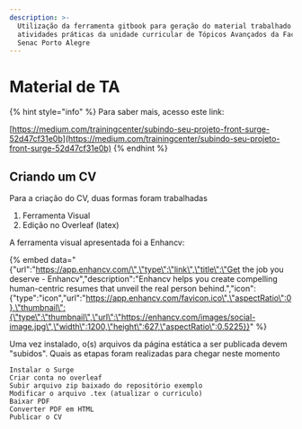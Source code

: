 ```yaml
---
description: >-
  Utilização da ferramenta gitbook para geração do material trabalhado nas
  atividades práticas da unidade curricular de Tópicos Avançados da Faculdade
  Senac Porto Alegre
---
```


# Material de TA

{% hint style="info" %}
 Para saber mais, acesso este link:

[https://medium.com/trainingcenter/subindo-seu-projeto-front-surge-52d47cf31e0b](https://medium.com/trainingcenter/subindo-seu-projeto-front-surge-52d47cf31e0b)
{% endhint %}

## Criando um CV

Para a criação do CV, duas formas foram trabalhadas

1. Ferramenta Visual
2. Edição no Overleaf \(latex\)

A ferramenta visual apresentada foi a Enhancv:

{% embed data="{\"url\":\"https://app.enhancv.com/\",\"type\":\"link\",\"title\":\"Get the job you deserve - Enhancv\",\"description\":\"Enhancv helps you create compelling human-centric resumes that unveil the real person behind.\",\"icon\":{\"type\":\"icon\",\"url\":\"https://app.enhancv.com/favicon.ico\",\"aspectRatio\":0},\"thumbnail\":{\"type\":\"thumbnail\",\"url\":\"https://enhancv.com/images/social-image.jpg\",\"width\":1200,\"height\":627,\"aspectRatio\":0.5225}}" %}

Uma vez instalado, o\(s\) arquivos da página estática a ser publicada devem "subidos". Quais as etapas foram realizadas para chegar neste momento

```
Instalar o Surge
Criar conta no overleaf
Subir arquivo zip baixado do repositório exemplo
Modificar o arquivo .tex (atualizar o curriculo)
Baixar PDF
Converter PDF em HTML
Publicar o CV
```



